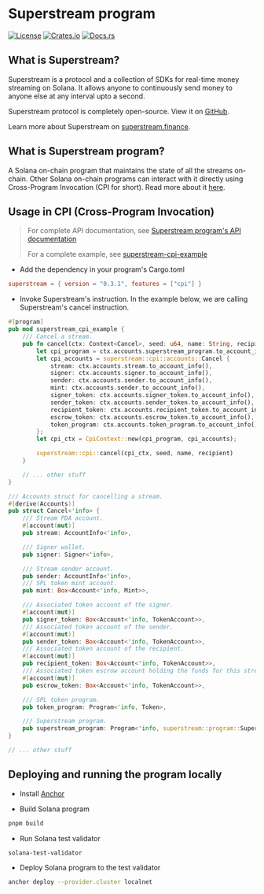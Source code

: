 # Superstream program

[![License](https://img.shields.io/crates/l/superstream.svg)](https://crates.io/crates/superstream)
[![Crates.io](https://img.shields.io/crates/v/superstream.svg)](https://crates.io/crates/superstream)
[![Docs.rs](https://docs.rs/superstream/badge.svg)](https://docs.rs/superstream/latest/superstream/)

## What is Superstream?

Superstream is a protocol and a collection of SDKs for real-time money streaming on Solana. It allows anyone to
continuously send money to anyone else at any interval upto a second.

Superstream protocol is completely open-source. View it on [GitHub](https://github.com/gpahal/superstream).

Learn more about Superstream on [superstream.finance](https://superstream.finance/).

## What is Superstream program?

A Solana on-chain program that maintains the state of all the streams on-chain. Other Solana on-chain programs can
interact with it directly using Cross-Program Invocation (CPI for short). Read more about it
[here](https://superstream.finance/docs/protocol/program.md).

## Usage in CPI (Cross-Program Invocation)

> For complete API documentation, see
> [Superstream program's API documentation](https://superstream.finance/references/protocol/program)
>
> For a complete example, see
> [superstream-cpi-example](https://github.com/gpahal/superstream/tree/main/program/programs/superstream-cpi-example)

- Add the dependency in your program's Cargo.toml

```toml
superstream = { version = "0.3.1", features = ["cpi"] }
```

- Invoke Superstream's instruction. In the example below, we are calling Superstream's cancel instruction.

```rust
#[program]
pub mod superstream_cpi_example {
    /// Cancel a stream.
    pub fn cancel(ctx: Context<Cancel>, seed: u64, name: String, recipient: Pubkey) -> Result<()> {
        let cpi_program = ctx.accounts.superstream_program.to_account_info();
        let cpi_accounts = superstream::cpi::accounts::Cancel {
            stream: ctx.accounts.stream.to_account_info(),
            signer: ctx.accounts.signer.to_account_info(),
            sender: ctx.accounts.sender.to_account_info(),
            mint: ctx.accounts.sender.to_account_info(),
            signer_token: ctx.accounts.signer_token.to_account_info(),
            sender_token: ctx.accounts.sender_token.to_account_info(),
            recipient_token: ctx.accounts.recipient_token.to_account_info(),
            escrow_token: ctx.accounts.escrow_token.to_account_info(),
            token_program: ctx.accounts.token_program.to_account_info(),
        };
        let cpi_ctx = CpiContext::new(cpi_program, cpi_accounts);

        superstream::cpi::cancel(cpi_ctx, seed, name, recipient)
    }

    // ... other stuff
}

/// Accounts struct for cancelling a stream.
#[derive(Accounts)]
pub struct Cancel<'info> {
    /// Stream PDA account.
    #[account(mut)]
    pub stream: AccountInfo<'info>,

    /// Signer wallet.
    pub signer: Signer<'info>,

    /// Stream sender account.
    pub sender: AccountInfo<'info>,
    /// SPL token mint account.
    pub mint: Box<Account<'info, Mint>>,

    /// Associated token account of the signer.
    #[account(mut)]
    pub signer_token: Box<Account<'info, TokenAccount>>,
    /// Associated token account of the sender.
    #[account(mut)]
    pub sender_token: Box<Account<'info, TokenAccount>>,
    /// Associated token account of the recipient.
    #[account(mut)]
    pub recipient_token: Box<Account<'info, TokenAccount>>,
    /// Associated token escrow account holding the funds for this stream.
    #[account(mut)]
    pub escrow_token: Box<Account<'info, TokenAccount>>,

    /// SPL token program.
    pub token_program: Program<'info, Token>,

    /// Superstream program.
    pub superstream_program: Program<'info, superstream::program::Superstream>,
}

// ... other stuff
```

## Deploying and running the program locally

- Install [Anchor](https://book.anchor-lang.com/getting_started/installation.html)

- Build Solana program

```sh
pnpm build
```

- Run Solana test validator

```sh
solana-test-validator
```

- Deploy Solana program to the test validator

```sh
anchor deploy --provider.cluster localnet
```
